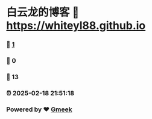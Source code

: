 # 白云龙的博客 :link: https://whiteyl88.github.io 
### :page_facing_up: [1](https://whiteyl88.github.io/tag.html) 
### :speech_balloon: 0 
### :hibiscus: 13 
### :alarm_clock: 2025-02-18 21:51:18 
### Powered by :heart: [Gmeek](https://github.com/Meekdai/Gmeek)
